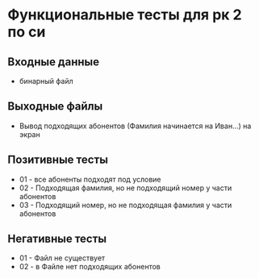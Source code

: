 # Функциональные тесты для рк 2 по си

## Входные данные
* бинарный файл

## Выходные файлы
* Вывод подходящих абонентов (Фамилия начинается на Иван...) на экран

## Позитивные тесты
- 01 - все абоненты подходят под условие
- 02 - Подходящая фамилия, но не подходящий номер у части абонентов
- 03 - Подходящий номер, но не подходящая фамилия у части абонентов
## Негативные тесты
- 01 - Файл не существует
- 02 - в Файле нет подходящих абонентов

